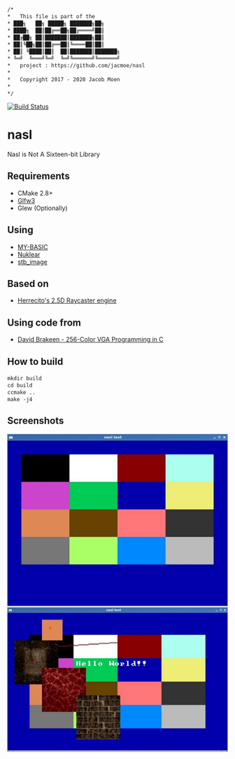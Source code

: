 
    /*
    *   This file is part of the
    * ███╗   ██╗ █████╗ ███████╗██╗     
    * ████╗  ██║██╔══██╗██╔════╝██║     
    * ██╔██╗ ██║███████║███████╗██║     
    * ██║╚██╗██║██╔══██║╚════██║██║     
    * ██║ ╚████║██║  ██║███████║███████╗
    * ╚═╝  ╚═══╝╚═╝  ╚═╝╚══════╝╚══════╝
    *   project : https://github.com/jacmoe/nasl
    *
    *   Copyright 2017 - 2020 Jacob Moen
    *
    */

[![Build Status](https://travis-ci.org/jacmoe/nasl.svg?branch=master)](https://travis-ci.org/jacmoe/nasl)

# nasl
Nasl is Not A Sixteen-bit Library

## Requirements

* CMake 2.8+
* [Glfw3][glfw]
* Glew (Optionally)

## Using

* [MY-BASIC][mybasic]
* [Nuklear][nuklear]
* [stb_image][stbimage]

## Based on

* [Herrecito's 2.5D Raycaster engine][engine]

## Using code from

* [David Brakeen - 256-Color VGA Programming in C][brakeen]


## How to build

    mkdir build
    cd build
    ccmake ..
    make -j4

## Screenshots

![Commodore 64 Palette][palette]
![Misc Tests][misc]



[stbimage]: https://github.com/nothings/stb "stb library"
[mybasic]: https://github.com/paladin-t/my_basic "MY-BASIC"
[nuklear]: https://github.com/vurtun/nuklear "Nuklear"
[glfw]: http://www.glfw.org/ "GLFW"
[palette]: https://github.com/jacmoe/nasl/raw/master/palette.jpg "Commodore 64 Palette"
[misc]: https://github.com/jacmoe/nasl/raw/master/misc.jpg "Misc Tests"
[engine]: https://github.com/herrecito/engine "Herrecito's 2.5D Raycaster engine"
[brakeen]: http://www.brackeen.com/vga/index.html "David Brakeen - 256-Color VGA Programming in C"
